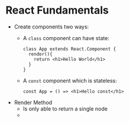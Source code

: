 # React Fundamentals

- Create components two ways:
  - A `class` component can have state:
  
    ```
    class App extends React.Component {
      render(){
        return <h1>Hello World</h1>
      }
    }
    ```
  - A `const` component which is stateless:
  
    ```
    const App = () => <h1>Hello const</h1>
    ```
- Render Method
  - Is only able to return a single node
  - 